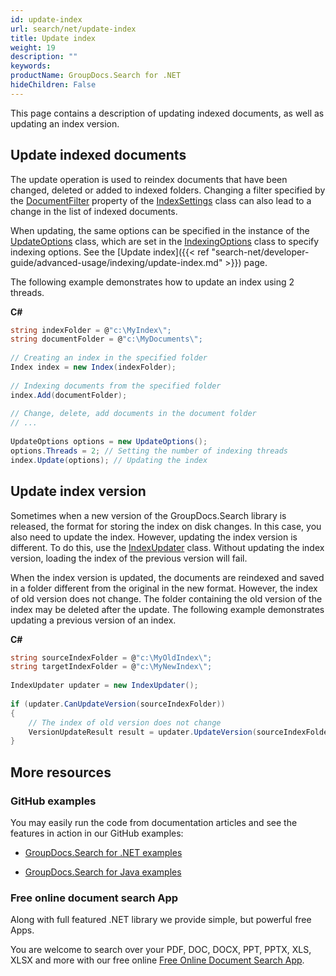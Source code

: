 ```yaml
---
id: update-index
url: search/net/update-index
title: Update index
weight: 19
description: ""
keywords: 
productName: GroupDocs.Search for .NET
hideChildren: False
---
```

This page contains a description of updating indexed documents, as well as updating an index version.

## Update indexed documents

The update operation is used to reindex documents that have been changed, deleted or added to indexed folders. Changing a filter specified by the [DocumentFilter](https://apireference.groupdocs.com/net/search/groupdocs.search/indexsettings/properties/documentfilter) property of the [IndexSettings](https://apireference.groupdocs.com/net/search/groupdocs.search/indexsettings) class can also lead to a change in the list of indexed documents.

When updating, the same options can be specified in the instance of the [UpdateOptions](https://apireference.groupdocs.com/net/search/groupdocs.search.options/updateoptions) class, which are set in the [IndexingOptions](https://apireference.groupdocs.com/net/search/groupdocs.search.options/indexingoptions) class to specify indexing options. See the [Update index]({{< ref "search-net/developer-guide/advanced-usage/indexing/update-index.md" >}}) page.

The following example demonstrates how to update an index using 2 threads.

**C#**

```csharp
string indexFolder = @"c:\MyIndex\";
string documentFolder = @"c:\MyDocuments\";
 
// Creating an index in the specified folder
Index index = new Index(indexFolder);
 
// Indexing documents from the specified folder
index.Add(documentFolder);
 
// Change, delete, add documents in the document folder
// ...
 
UpdateOptions options = new UpdateOptions();
options.Threads = 2; // Setting the number of indexing threads
index.Update(options); // Updating the index
```

## Update index version

Sometimes when a new version of the GroupDocs.Search library is released, the format for storing the index on disk changes. In this case, you also need to update the index. However, updating the index version is different. To do this, use the [IndexUpdater](https://apireference.groupdocs.com/net/search/groupdocs.search/indexupdater) class. Without updating the index version, loading the index of the previous version will fail.

When the index version is updated, the documents are reindexed and saved in a folder different from the original in the new format. However, the index of old version does not change. The folder containing the old version of the index may be deleted after the update. The following example demonstrates updating a previous version of an index.

**C#**

```csharp
string sourceIndexFolder = @"c:\MyOldIndex\";
string targetIndexFolder = @"c:\MyNewIndex\";
 
IndexUpdater updater = new IndexUpdater();
 
if (updater.CanUpdateVersion(sourceIndexFolder))
{
    // The index of old version does not change
    VersionUpdateResult result = updater.UpdateVersion(sourceIndexFolder, targetIndexFolder);
}
```

## More resources

### GitHub examples

You may easily run the code from documentation articles and see the features in action in our GitHub examples:

*   [GroupDocs.Search for .NET examples](https://github.com/groupdocs-search/GroupDocs.Search-for-.NET)
    
*   [GroupDocs.Search for Java examples](https://github.com/groupdocs-search/GroupDocs.Search-for-Java)
    

### Free online document search App

Along with full featured .NET library we provide simple, but powerful free Apps.

You are welcome to search over your PDF, DOC, DOCX, PPT, PPTX, XLS, XLSX and more with our free online [Free Online Document Search App](https://products.groupdocs.app/search).

